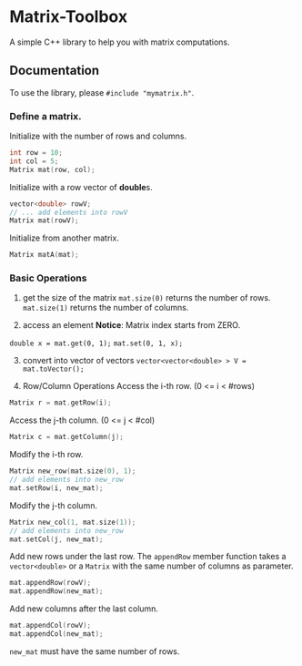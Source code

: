 
# Matrix-Toolbox

A simple C++ library to help you with matrix computations.

## Documentation
To use the library, please `#include "mymatrix.h"`.

### Define a matrix.
Initialize with the number of rows and columns.
```C++
int row = 10;
int col = 5;
Matrix mat(row, col);
```

Initialize with a row vector of **double**s.
```C++
vector<double> rowV; 
// ... add elements into rowV
Matrix mat(rowV);
```
Initialize from another matrix.
```C++
Matrix matA(mat);
```

### Basic Operations
1. get the size of the matrix
`mat.size(0)` returns the number of rows.
`mat.size(1)` returns the number of columns.

2. access an element
**Notice**: Matrix index starts from ZERO.

`double x = mat.get(0, 1);`
`mat.set(0, 1, x);`

3. convert into vector of vectors
`vector<vector<double> > V = mat.toVector();`

4. Row/Column Operations
Access the i-th row. (0 <= i < #rows)
```C++
Matrix r = mat.getRow(i);
```

Access the j-th column. (0 <= j < #col)
```C++
Matrix c = mat.getColumn(j);
```

Modify the i-th row.
```C++
Matrix new_row(mat.size(0), 1);
// add elements into new_row
mat.setRow(i, new_mat);
```

Modify the j-th column.
```C++
Matrix new_col(1, mat.size(1));
// add elements into new_row
mat.setCol(j, new_mat);
```

Add new rows under the last row. 
The `appendRow` member function takes a `vector<double>` or a `Matrix` with the same number of columns as parameter.
```C++
mat.appendRow(rowV); 
mat.appendRow(new_mat);
```

Add new columns after the last column. 
```C++
mat.appendCol(rowV); 
mat.appendCol(new_mat);
```
`new_mat` must have the same number of rows.

